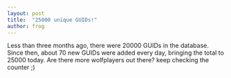 ```yaml
---
layout: post
title:  "25000 unique GUIDs!"
author: frog
---
```

Less than three months ago, there were 20000 GUIDs in the database. Since then, about 70 new GUIDs were added every day, bringing the total to 25000 today. 
Are there more wolfplayers out there? keep checking the counter ;) 